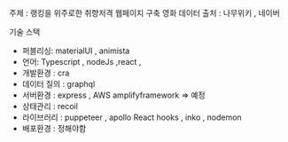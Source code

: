 주제 : 랭킹을 위주로한 취향저격 웹페이지 구축
영화 데이터 출처  : 나무위키 , 네이버 

기술 스택
- 퍼블리싱: materialUI , animista
- 언어: Typescript , nodeJs ,react , 
- 개발환경 : cra
- 데이터 질의  : graphql
- 서버환경 : express , AWS amplifyframework => 예정
- 상태관리 : recoil
- 라이브러리 : puppeteer , apollo React hooks , inko , nodemon 
- 배포환경 : 정해야함 

